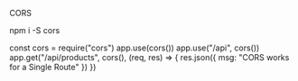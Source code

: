 CORS

npm i -S cors

const cors = require("cors")
app.use(cors())
app.use("/api", cors())
app.get("/api/products", cors(), (req, res) => {
    res.json({
        msg: "CORS works for a Single Route"
    })
})
